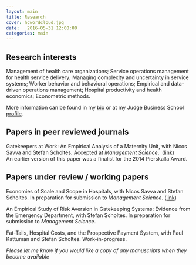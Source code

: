 ```yaml
---
layout: main
title: Research
cover: hcwordcloud.jpg
date:   2016-05-31 12:00:00
categories: main
---
```


## Research interests

Management of health care organizations; Service operations management for health service delivery; Managing complexity and uncertainty in service systems; Worker behavior and behavioral operations; Empirical and data-driven operations management; Hospital productivity and health economics; Econometric methods.

More information can be found in my [bio](/about/) or at my Judge Business School [profile](http://www.jbs.cam.ac.uk/programmes/research-programmes/current-phd-students-a-z/michael-freeman/).

## Papers in peer reviewed journals

Gatekeepers at Work: An Empirical Analysis of a Maternity Unit, with Nicos Savva and Stefan Scholtes.
Accepted at *Management Science*.&nbsp; ([link](/gatekeepers-at-work))
<br>An earlier version of this paper was a finalist for the 2014 Pierskalla Award.

## Papers under review / working papers

Economies of Scale and Scope in Hospitals, with Nicos Savva and Stefan Scholtes. In preparation for submission to *Management Science*. ([link](/hospital-scale-economies))

An Empirical Study of Risk Aversion in Gatekeeping Systems: Evidence from the Emergency Department, with Stefan Scholtes. In preparation for submission to *Management Science*.

Fat-Tails, Hospital Costs, and the Prospective Payment System, with Paul Kattuman and Stefan Scholtes. Work-in-progress.

*Please let me know if you would like a copy of any manuscripts when they become available*